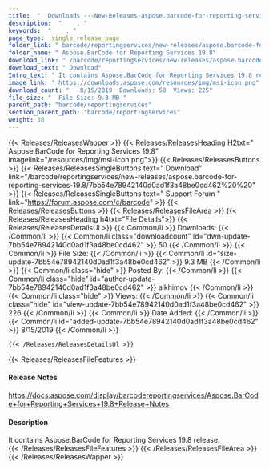 ```yaml
---
title:  "  Downloads ---New-Releases-aspose.barcode-for-reporting-services-19.8 . " 
description:  "    . " 
keywords:  "    . " 
page_type:  single_release_page
folder_link: " barcode/reportingservices/new-releases/aspose.barcode-for-reporting-services-19.8/"
folder_name: " Aspose.BarCode for Reporting Services 19.8"
download_link: " /barcode/reportingservices/new-releases/aspose.barcode-for-reporting-services-19.8/7bb54e78942140d0ad1f3a48be0cd462"
download_text: " Download"
Intro_text: " It contains Aspose.BarCode for Reporting Services 19.8 release."
image_link: " https://downloads.aspose.com/resources/img/msi-icon.png"
download_count: "   8/15/2019  Downloads: 50  Views: 225"
file_size: "  File Size: 9.3 MB "
parent_path: "barcode/reportingservices"
section_parent_path: "barcode/reportingservices"
weight: 30 
---
```


{{< Releases/ReleasesWapper >}}
  {{< Releases/ReleasesHeading H2txt=" Aspose.BarCode for Reporting Services 19.8" imagelink="/resources/img/msi-icon.png">}}
  {{< Releases/ReleasesButtons >}}
    {{< Releases/ReleasesSingleButtons text=" Download" link="/barcode/reportingservices/new-releases/aspose.barcode-for-reporting-services-19.8/7bb54e78942140d0ad1f3a48be0cd462%20%20" >}}
    {{< Releases/ReleasesSingleButtons text=" Support Forum " link="https://forum.aspose.com/c/barcode" >}}
  {{< Releases/ReleasesButtons >}}
  {{< Releases/ReleasesFileArea >}}
    {{< Releases/ReleasesHeading h4txt="File Details">}}
    {{< Releases/ReleasesDetailsUl >}}
            {{< Common/li  >}} Downloads: {{< /Common/li >}} 
      {{< Common/li class="downloadcount" id="dwn-update-7bb54e78942140d0ad1f3a48be0cd462" >}} 50 {{< /Common/li >}} 
      {{< Common/li  >}} File Size: {{< /Common/li >}} 
      {{< Common/li id="size-update-7bb54e78942140d0ad1f3a48be0cd462" >}} 9.3 MB {{< /Common/li >}} 
      {{< Common/li  class="hide" >}} Posted By: {{< /Common/li >}} 
      {{< Common/li class="hide" id="author-update-7bb54e78942140d0ad1f3a48be0cd462" >}} alkhimov {{< /Common/li >}} 
      {{< Common/li class="hide"  >}} Views: {{< /Common/li >}} 
      {{< Common/li class="hide" id="view-update-7bb54e78942140d0ad1f3a48be0cd462" >}} 226 {{< /Common/li >}} 
      {{< Common/li  >}} Date Added: {{< /Common/li >}} 
      {{< Common/li id="added-update-7bb54e78942140d0ad1f3a48be0cd462" >}} 8/15/2019 {{< /Common/li >}} 

    {{< /Releases/ReleasesDetailsUl >}}

  {{< Releases/ReleasesFileFeatures >}}
      <h4>Release Notes</h4><div><a href="https://docs.aspose.com/display/barcodereportingservices/Aspose.BarCode+for+Reporting+Services+19.8+Release+Notes">https://docs.aspose.com/display/barcodereportingservices/Aspose.BarCode+for+Reporting+Services+19.8+Release+Notes</a></div><h4>Description</h4><div class="HTMLDescription">It contains Aspose.BarCode for Reporting Services 19.8 release.</div>
  {{< /Releases/ReleasesFileFeatures >}}
 {{< /Releases/ReleasesFileArea >}}
{{< /Releases/ReleasesWapper >}}


